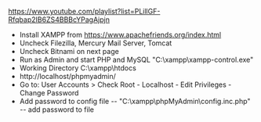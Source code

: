 https://www.youtube.com/playlist?list=PLillGF-Rfqbap2IB6ZS4BBBcYPagAjpjn

- Install XAMPP from https://www.apachefriends.org/index.html
- Uncheck Filezilla, Mercury Mail Server, Tomcat
- Uncheck Bitnami on next page
- Run as Admin and start PHP and MySQL "C:\xampp\xampp-control.exe"
- Working Directory C:\xampp\htdocs
- http://localhost/phpmyadmin/
- Go to: User Accounts > Check Root - Localhost - Edit Privileges - Change Password
- Add password to config file -- "C:\xampp\phpMyAdmin\config.inc.php" -- add password to file
